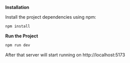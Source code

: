 **Installation**

Install the project dependencies using npm:

```bash
npm install
```

**Run the Project**

```bash
npm run dev
```
After that server will start running on http://localhost:5173
